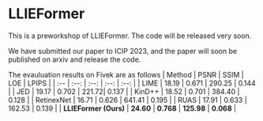 # LLIEFormer

This is a preworkshop of LLIEFormer. The code will be released very soon.

We have submitted our paper to ICIP 2023, and the paper will soon be published on arxiv and release the code.

The evauluation results on Fivek are as follows
| Method | PSNR | SSIM | LOE | LPIPS |
| :-- | :--: | :--: | :--: | :--: |
| LIME | 18.19 | 0.671 | 290.25 | 0.144 |
| JED | 19.17 | 0.702 | 221.72| 0.137 |
| KinD++ | 18.52 | 0.701 | 384.40 | 0.128 |
| RetinexNet | 16.71 | 0.626 | 641.41 | 0.195 |
| RUAS | 17.91 | 0.633 | 162.53 | 0.139 |
| **LLIEFormer (Ours)** | **24.60** | **0.768** | **125.98** | **0.068** |
